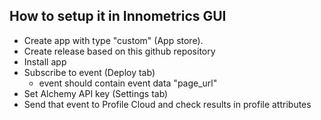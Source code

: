 ## How to setup it in Innometrics GUI

* Create app with type "custom" (App store).
* Create release based on this github repository
* Install app
* Subscribe to event (Deploy tab)
  * event should contain event data "page_url"
* Set Alchemy API key (Settings tab)
* Send that event to Profile Cloud and check results in profile attributes
